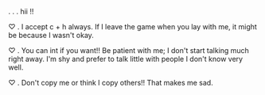 . . . hii !!

♡ . I accept c + h always. If I leave the game when you lay with me, it might be because I wasn't okay.

♡ . You can int if you want!! Be patient with me; I don't start talking much right away. I'm shy and prefer to talk little with people I don't know very well.

♡ . Don't copy me or think I copy others!! That makes me sad.
